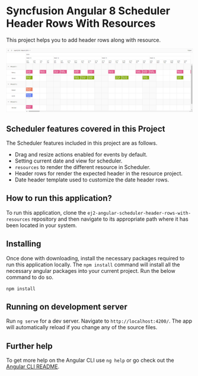 # Syncfusion Angular 8 Scheduler Header Rows With Resources

This project helps you to add header rows along with resource.

![Header Rows with Resources](./header-rows-with-resources.PNG)

## Scheduler features covered in this Project

The Scheduler features included in this project are as follows.
* Drag and resize actions enabled for events by default.
* Setting current date and view for scheduler.
* `resources` to render the different resource in Scheduler.
* Header rows for render the expected header in the resource project.
* Date header template used to customize the date header rows.

## How to run this application?
To run this application, clone the `ej2-angular-scheduler-header-rows-with-resources` repository and then navigate to its appropriate path where it has been located in your system.

## Installing
Once done with downloading, install the necessary packages required to run this application locally. The `npm install` command will install all the necessary angular packages into your current project. Run the below command to do so.

```
npm install
```
## Running on development server
Run `ng serve` for a dev server. Navigate to `http://localhost:4200/`. The app will automatically reload if you change any of the source files.

## Further help

To get more help on the Angular CLI use `ng help` or go check out the [Angular CLI README](https://github.com/angular/angular-cli/blob/master/README.md).
